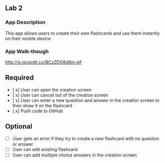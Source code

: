 
## Lab 2

### App Description
This app allows users to create their own flashcards and use them instantly on their mobile device.

### App Walk-though

http://g.recordit.co/BCzZDO6d6m.gif


## Required
- [ x] User can open the creation screen
- [ x] User can cancel out of the creation screen
- [ x] User can enter a new question and answer in the creation screen to then show it on the flashcard
- [ x] Push code to GitHub
## Optional
- [ ] User gets an error if they try to create a new flashcard with no question or answer
- [ ] User can edit existing flashcard
- [ ] User can add multiple choice answers in the creation screen
